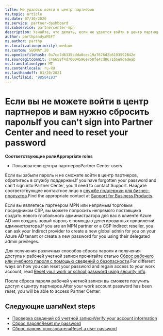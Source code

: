 ```yaml
---
title: Не удалось войти в центр партнеров
ms.topic: article
ms.date: 07/30/2020
ms.service: partner-dashboard
ms.subservice: partnercenter-mpn
description: Узнайте, что делать, если не удается войти в центр партнеров. включает сведения о сбросе пароля рабочей учетной записи или пароля учетной записи учебного заведения, если вы забыли его.
author: parthpandyaMSFT
ms.author: parthp
ms.localizationpriority: medium
ms.custom: SEOMAY.20
ms.openlocfilehash: 0a7cc7d6335cdda0cec19a7676d2b6103592842e
ms.sourcegitcommit: c46658f4d70004596e758fe4cd8671b6e9dadeab
ms.translationtype: MT
ms.contentlocale: ru-RU
ms.lasthandoff: 01/20/2021
ms.locfileid: "98584193"
---
```

# <a name="if-you-cant-sign-into-partner-center-and-need-to-reset-your-password"></a><span data-ttu-id="9969c-103">Если вы не можете войти в центр партнеров и вам нужно сбросить пароль</span><span class="sxs-lookup"><span data-stu-id="9969c-103">If you can't sign into Partner Center and need to reset your password</span></span>

<span data-ttu-id="9969c-104">**Соответствующие роли**</span><span class="sxs-lookup"><span data-stu-id="9969c-104">**Appropriate roles**</span></span>

- <span data-ttu-id="9969c-105">Пользователи центра партнеров</span><span class="sxs-lookup"><span data-stu-id="9969c-105">Partner Center users</span></span>

<span data-ttu-id="9969c-106">Если вы забыли пароль и не сможете войти в центр партнеров, обратитесь в службу поддержки.</span><span class="sxs-lookup"><span data-stu-id="9969c-106">If you have forgotten your password and can't sign into Partner Center, you'll need to contact Support.</span></span> <span data-ttu-id="9969c-107">Найдите соответствующее контактное лицо в [службе поддержки для бизнес-продуктов](/microsoft-365/admin/contact-support-for-business-products).</span><span class="sxs-lookup"><span data-stu-id="9969c-107">Find the appropriate contact at [Support for Business Products](/microsoft-365/admin/contact-support-for-business-products).</span></span> 

<span data-ttu-id="9969c-108">Если вы являетесь партнером MPN или непрямым торговым посредником CSP, вы можете попросить непрямого поставщика создать нового глобального администратора для вас в клиенте Azure AD или создать новый пароль с помощью делегированных привилегий администратора.</span><span class="sxs-lookup"><span data-stu-id="9969c-108">If you are an MPN partner or a CSP Indirect reseller, you can ask your Indirect provider to create a new global admin for you on your Azure AD tenant or create a new password for you using their delegated admin privileges.</span></span> 

<span data-ttu-id="9969c-109">Для получения различных способов сброса пароля и получения доступа к рабочей учетной записи прочитайте статью [Сброс рабочего или учебного пароля с помощью сведений о безопасности](/azure/active-directory/user-help/active-directory-passwords-update-your-own-password#how-to-change-your-password).</span><span class="sxs-lookup"><span data-stu-id="9969c-109">For different ways on how you can reset your password and regain access to your work account, read [Reset your work or school password using security info](/azure/active-directory/user-help/active-directory-passwords-update-your-own-password#how-to-change-your-password).</span></span>

<span data-ttu-id="9969c-110">После сброса пароля рабочей учетной записи вы сможете получить доступ к центру партнеров.</span><span class="sxs-lookup"><span data-stu-id="9969c-110">After your work account password has been reset, you will be able to access Partner Center.</span></span> 

## <a name="next-steps"></a><span data-ttu-id="9969c-111">Следующие шаги</span><span class="sxs-lookup"><span data-stu-id="9969c-111">Next steps</span></span>

- [<span data-ttu-id="9969c-112">Проверка сведений об учетной записи</span><span class="sxs-lookup"><span data-stu-id="9969c-112">Verify your account information</span></span>](verification-responses.md)
- [<span data-ttu-id="9969c-113">Сброс пароля</span><span class="sxs-lookup"><span data-stu-id="9969c-113">Reset my password</span></span>](reset-my-pasword.md)
- [<span data-ttu-id="9969c-114">Сброс пароля пользователя</span><span class="sxs-lookup"><span data-stu-id="9969c-114">Reset a user password</span></span>](reset-a-user-password.md)